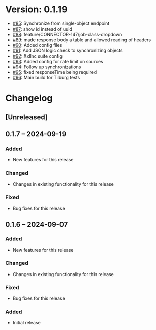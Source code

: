 # Version: 0.1.19

* [#85](https://github.com/ConductionNL/openconnector/pull/85): Synchronize from single-object endpoint
* [#87](https://github.com/ConductionNL/openconnector/pull/87): show id instead of uuid
* [#88](https://github.com/ConductionNL/openconnector/pull/88): feature/CONNECTOR-147/job-class-dropdown
* [#89](https://github.com/ConductionNL/openconnector/pull/89): made response body a table and allowed reading of headers
* [#90](https://github.com/ConductionNL/openconnector/pull/90): Added config files
* [#91](https://github.com/ConductionNL/openconnector/pull/91): Add JSON logic check to synchronizing objects
* [#92](https://github.com/ConductionNL/openconnector/pull/92): Xxllnc suite config
* [#93](https://github.com/ConductionNL/openconnector/pull/93): Added config for rate limit on sources
* [#94](https://github.com/ConductionNL/openconnector/pull/94): Follow up synchronizations
* [#95](https://github.com/ConductionNL/openconnector/pull/95): fixed responseTime being required
* [#96](https://github.com/ConductionNL/openconnector/pull/96): Main build for Tilburg tests


# Changelog

## [Unreleased]
## 0.1.7 – 2024-09-19
### Added
- New features for this release

### Changed
- Changes in existing functionality for this release

### Fixed
- Bug fixes for this release

## 0.1.6 – 2024-09-07
### Added
- New features for this release

### Changed
- Changes in existing functionality for this release

### Fixed
- Bug fixes for this release

### Added
- Initial release

